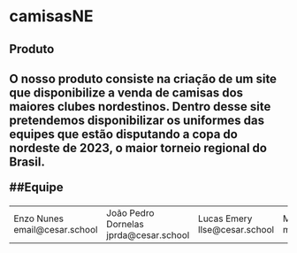 # camisasNE

<h2>Produto<h2>
  O nosso produto consiste na criação de um site que disponibilize a venda de camisas dos maiores clubes nordestinos.
  Dentro desse site pretendemos disponibilizar os uniformes das equipes que estão disputando a copa do nordeste de 2023,
  o maior torneio regional do Brasil. 
  
 
  
  
##Equipe
  
  <table>
    <tr>
      <td>
        Enzo Nunes
        <br />
        email@cesar.school
        <img 
scr="foto"
width=200>  
      </td>
      <td>
        João Pedro Dornelas
        <br />
        jprda@cesar.school
        <img
             scr="foto"
             width=200
        </td>
      <td>
        Lucas Emery
        <br />
        llse@cesar.school
        <img
             scr="foto"
             width=200>
        </td>
      <td>
        Matheus Canel
        <br />
        mxgtc@cesar.school
        <img
             scr="foto"
             width=200>
        </td>
      <td>
        Sergio Mariano
        <br /
        sgm2@cesar.school
        <img
             scr="foto"
             width=200>
        </td>
      <td>
        Thiago von Sohsten
        <br />
        email@cesar.school
        <img
             scr="foto"
             width=200>
